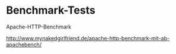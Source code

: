 # Benchmark-Tests #

Apache-HTTP-Benchmark

http://www.mynakedgirlfriend.de/apache-http-benchmark-mit-ab-apachebench/
